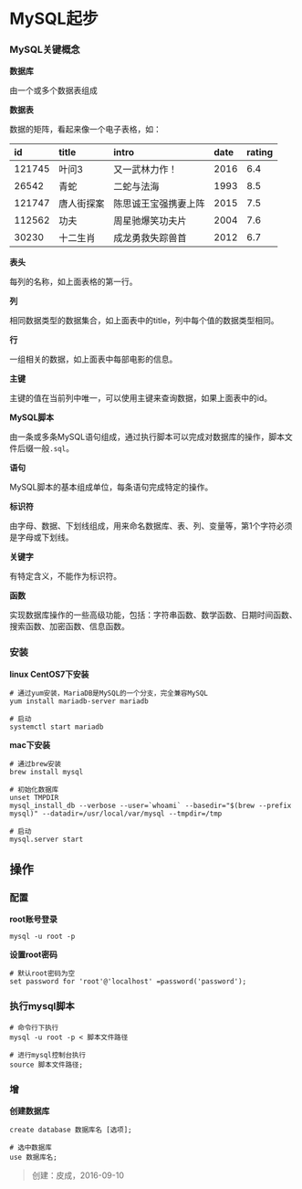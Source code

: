 # MySQL起步

### MySQL关键概念

**数据库**

由一个或多个数据表组成

**数据表**

数据的矩阵，看起来像一个电子表格，如：

| id | title | intro | date | rating |
| :-- | :-- | :-- | :-- | :-- |
| 121745 | 叶问3 | 又一武林力作！ | 2016 | 6.4 |
| 26542 | 青蛇 | 二蛇与法海 | 1993 | 8.5 |
| 121747 | 唐人街探案 | 陈思诚王宝强携妻上阵 | 2015 | 7.5 |
| 112562 | 功夫 | 周星驰爆笑功夫片 | 2004 | 7.6 |
| 30230 | 十二生肖 | 成龙勇救失踪兽首 | 2012 | 6.7 |

**表头**

每列的名称，如上面表格的第一行。

**列**

相同数据类型的数据集合，如上面表中的title，列中每个值的数据类型相同。

**行**

一组相关的数据，如上面表中每部电影的信息。

**主键**

主键的值在当前列中唯一，可以使用主键来查询数据，如果上面表中的id。

**MySQL脚本**

由一条或多条MySQL语句组成，通过执行脚本可以完成对数据库的操作，脚本文件后缀一般`.sql`。

**语句**

MySQL脚本的基本组成单位，每条语句完成特定的操作。

**标识符**

由字母、数据、下划线组成，用来命名数据库、表、列、变量等，第1个字符必须是字母或下划线。

**关键字**

有特定含义，不能作为标识符。

**函数**

实现数据库操作的一些高级功能，包括：字符串函数、数学函数、日期时间函数、搜索函数、加密函数、信息函数。

### 安装

**linux CentOS7下安装**

```
# 通过yum安装，MariaDB是MySQL的一个分支，完全兼容MySQL
yum install mariadb-server mariadb
```

```
# 启动
systemctl start mariadb
```

**mac下安装**

```
# 通过brew安装
brew install mysql

# 初始化数据库
unset TMPDIR
mysql_install_db --verbose --user=`whoami` --basedir="$(brew --prefix mysql)" --datadir=/usr/local/var/mysql --tmpdir=/tmp
```

```
# 启动
mysql.server start
```

## 操作

### 配置

**root账号登录**

```
mysql -u root -p
```

**设置root密码**

```
# 默认root密码为空
set password for 'root'@'localhost' =password('password');
```

### 执行mysql脚本

```
# 命令行下执行
mysql -u root -p < 脚本文件路径
```

```
# 进行mysql控制台执行
source 脚本文件路径;
```

### 增

**创建数据库**

```
create database 数据库名 [选项];
```

```
# 选中数据库
use 数据库名;
```

> 创建：皮成，2016-09-10
